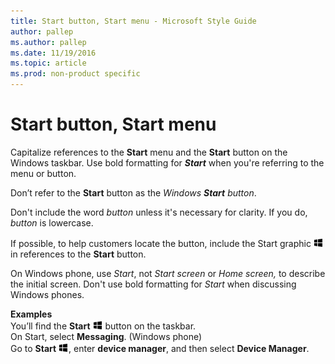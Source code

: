 ```yaml
---
title: Start button, Start menu - Microsoft Style Guide
author: pallep
ms.author: pallep
ms.date: 11/19/2016
ms.topic: article
ms.prod: non-product specific
---
```


# Start button, Start menu

Capitalize references to the **Start** menu and the **Start** button on the Windows taskbar. Use bold formatting for ***Start*** when you're referring to the menu or button.

Don’t refer to the **Start** button as the *Windows* ***Start*** *button*.

Don't include the word *button* unless it's necessary for clarity. If you do, *button* is lowercase.

If possible, to help customers locate the button, include the Start graphic ![](media/start-button-start-menu/967781121.png) in references to the **Start** button. 

On Windows phone, use *Start*, not *Start screen* or *Home screen,* to describe the initial screen. Don't use bold formatting for *Start* when discussing Windows phones.

**Examples**  
You’ll find the **Start** ![](media/start-button-start-menu/967781121.png) button on the taskbar.   
On Start, select **Messaging**. (Windows phone)  
Go to **Start** ![](media/start-button-start-menu/967781121.png), enter **device manager**, and then select **Device Manager**.
